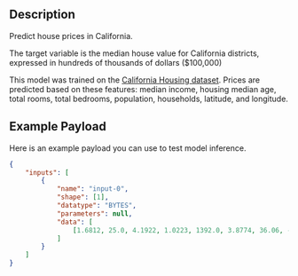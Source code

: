 ## Description

Predict house prices in California.

The target variable is the median house value for California districts, expressed in hundreds of thousands of dollars ($100,000)

This model was trained on the [California Housing dataset](https://www.dcc.fc.up.pt/~ltorgo/Regression/cal_housing.html). Prices are predicted based on these features: median income, housing median age, total rooms, total bedrooms, population, households, latitude, and longitude.

## Example Payload

Here is an example payload you can use to test model inference.

```json
{
    "inputs": [
        {
            "name": "input-0",
            "shape": [1],
            "datatype": "BYTES",
            "parameters": null,
            "data": [
                [1.6812, 25.0, 4.1922, 1.0223, 1392.0, 3.8774, 36.06, -119.01]
            ]
        }
    ]
}
```